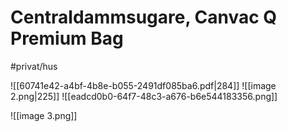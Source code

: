 # Centraldammsugare, Canvac Q Premium Bag
#privat/hus

![[60741e42-a4bf-4b8e-b055-2491df085ba6.pdf|284]]
![[image 2.png|225]]
![[eadcd0b0-64f7-48c3-a676-b6e544183356.png]]

![[image 3.png]]